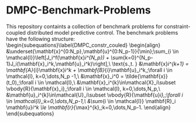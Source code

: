 # DMPC-Benchmark-Problems
This repository containts a collection of benchmark problems for constraint-coupled distributed model predictive control. The benchmark problems have the following structure:
\begin{subequations}\label{DMPC_constr_couled}
	\begin{align}
		&\underset{\mathbf{x}^{0:N_p},\mathbf{u}^{0:N_p-1}}{\min}\;\sum_{i \in \mathcal{I}}\left[J_i^f(\mathbf{x}_i^{N_p}) + \sum_{k=0}^{N_p-1}J_i(\mathbf{x}_i^k,\mathbf{u}_i^k)\right],\\
		\text{s.\,t. } &\mathbf{x}_i^{k+1} = \mathbf{A}_{i}\mathbf{x}_i^k + \mathbf{B}_{i}\mathbf{u}_i^k,\;\forall i \in \mathcal{I},  k=0,\dots,N_p -1,\\
		&\mathbf{x}_i^0 = \tilde{\mathbf{x}}(t_0),\;\forall i \in \mathcal{I},\\
		&\mathbf{x}_i^{k}\in\mathcal{X}_i\subset \vbody{R}{\mathbf{x}_i},\;\forall i \in \mathcal{I}, k=0,\dots,N_p,\\
		&\mathbf{u}_i^{k}\in\mathcal{U}_i\subset \vbody{R}{\mathbf{u}_i},\;\forall i \in \mathcal{I},\;k=0,\dots,N_p-1,\\
		&\sum_{i \in \mathcal{I}} \mathbf{R}_i \mathbf{u}_i^k \le \mathbf{r}_{\max}^{k},\;k=0,\dots,N_p-1.
	\end{align}
\end{subequations}
